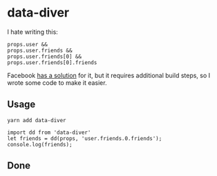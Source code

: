 # data-diver

I hate writing this:

	props.user &&
	props.user.friends &&
	props.user.friends[0] &&
	props.user.friends[0].friends
	

Facebook [has a solution](https://github.com/facebookincubator/idx) for it, but it requires additional build steps, so I wrote some code to make it easier.

## Usage 

	yarn add data-diver

	import dd from 'data-diver'
	let friends = dd(props, 'user.friends.0.friends');
	console.log(friends);
	

## Done
